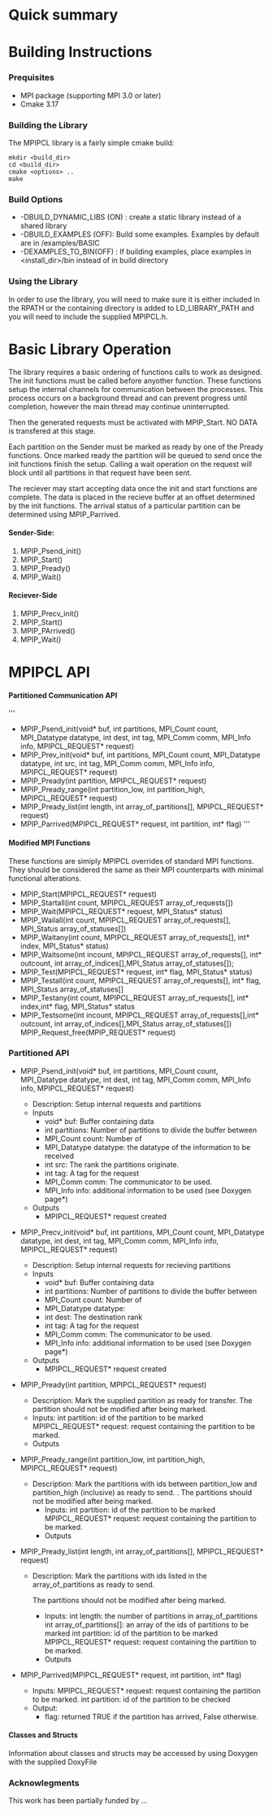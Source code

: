 # Quick summary

# Building Instructions
### Prequisites
- MPI package (supporting MPI 3.0 or later)
- Cmake 3.17

### Building the Library
The MPIPCL library is a fairly simple cmake build:
```
mkdir <build_dir>
cd <build_dir>
cmake <options> ..
make
```

### Build Options
 - -DBUILD_DYNAMIC_LIBS (ON) : create a static library instead of a shared library
 - -DBUILD_EXAMPLES (OFF): Build some examples. Examples by default are in <build>/examples/BASIC
 - -DEXAMPLES_TO_BIN(OFF) : If building examples, place examples in <install_dir>/bin instead of in build directory 

### Using the Library
In order to use the library, you will need to make sure it is either included in the RPATH or the containing directory is added to LD_LIBRARY_PATH
and you will need to include the supplied MPIPCL.h.  

# Basic Library Operation
The library requires a basic ordering of functions calls to work as designed. The init functions must be called before anyother function. These functions setup the internal channels for communication between the processes. This process occurs on a background thread and can prevent progress until completion, however the main thread may continue uninterrupted. 

Then the generated requests must be activated with MPIP_Start. NO DATA is transfered at this stage. 

Each partition on the Sender must be marked as ready by one of the Pready functions. Once marked ready the partition will be queued to send once the init functions finish the setup. Calling a wait operation on the request will block until all partitions in that request have been sent. 

The reciever may start accepting data once the init and start functions are complete. The data is placed in the recieve buffer at an offset determined by the init functions. The arrival status of a particular partition can be determined using MPIP_Parrived. 

####  Sender-Side:
1. MPIP_Psend_init()
2. MPIP_Start()
3. MPIP_Pready()
4. MPIP_Wait()

#### Reciever-Side
1. MPIP_Precv_init()
1. MPIP_Start()
1. MPIP_PArrived()
1. MPIP_Wait()

# MPIPCL API

#### Partitioned Communication API
'''
- MPIP_Psend_init(void* buf, int partitions, MPI_Count count, MPI_Datatype datatype, int dest, int tag, MPI_Comm comm, MPI_Info info, MPIPCL_REQUEST* request)
- MPIP_Prev_init(void* buf, int partitions, MPI_Count count, MPI_Datatype datatype, int src, int tag, MPI_Comm comm, MPI_Info info, MPIPCL_REQUEST* request)
- MPIP_Pready(int partition, MPIPCL_REQUEST* request)
- MPIP_Pready_range(int partition_low, int partition_high, MPIPCL_REQUEST* request)
- MPIP_Pready_list(int length, int array_of_partitions[], MPIPCL_REQUEST* request)
- MPIP_Parrived(MPIPCL_REQUEST* request, int partition, int* flag)
'''

#### Modified MPI Functions 
These functions are simiply MPIPCL overrides of standard MPI functions. They should be considered the same as their MPI counterparts with minimal functional alterations. 
- MPIP_Start(MPIPCL_REQUEST* request)
- MPIP_Startall(int count, MPIPCL_REQUEST array_of_requests[])
- MPIP_Wait(MPIPCL_REQUEST* request, MPI_Status* status)
- MPIP_Wailall(int count, MPIPCL_REQUEST array_of_requests[], MPI_Status array_of_statuses[])
- MPIP_Waitany(int count, MPIPCL_REQUEST array_of_requests[], int* index, MPI_Status* status)
- MPIP_Waitsome(int incount, MPIPCL_REQUEST array_of_requests[], int* outcount, int array_of_indices[],MPI_Status array_of_statuses[]);
- MPIP_Test(MPIPCL_REQUEST* request, int* flag, MPI_Status* status)
- MPIP_Testall(int count, MPIPCL_REQUEST array_of_requests[], int* flag, MPI_Status array_of_statuses[]
- MPIP_Testany(int count, MPIPCL_REQUEST array_of_requests[], int* index,int* flag, MPI_Status* status
- MPIP_Testsome(int incount, MPIPCL_REQUEST array_of_requests[],int* outcount, int array_of_indices[],MPI_Status array_of_statuses[])
MPIP_Request_free(MPIP_REQUEST* request)

### Partitioned API
- MPIP_Psend_init(void* buf, int partitions, MPI_Count count, MPI_Datatype datatype, int dest, int tag, MPI_Comm comm, MPI_Info info, MPIPCL_REQUEST* request)
    - Description: Setup internal requests and partitions
    - Inputs
        - void* buf: Buffer containing data
        - int partitions: Number of partitions to divide the buffer between
        - MPI_Count count: Number of 
        - MPI_Datatype datatype: the datatype of the information to be received
        - int src: The rank the partitions originate. 
        - int tag:  A tag for the request
        - MPI_Comm comm: The communicator to be used. 
        - MPI_Info info: additional information to be used (see Doxygen page*)
    - Outputs
        - MPIPCL_REQUEST* request created

- MPIP_Precv_init(void* buf, int partitions, MPI_Count count, MPI_Datatype datatype, int dest, int tag, MPI_Comm comm, MPI_Info info, MPIPCL_REQUEST* request)
    - Description: Setup internal requests for recieving partitions 
    - Inputs
        - void* buf: Buffer containing data
        - int partitions: Number of partitions to divide the buffer between
        - MPI_Count count: Number of 
        - MPI_Datatype datatype:  
        - int dest: The destination rank
        - int tag:  A tag for the request
        - MPI_Comm comm: The communicator to be used. 
        - MPI_Info info: additional information to be used (see Doxygen page*)
    - Outputs
        - MPIPCL_REQUEST* request created 


- MPIP_Pready(int partition, MPIPCL_REQUEST* request)
    - Description: Mark the supplied partition as ready for transfer. 
    The partition should not be modified after being marked. 
    - Inputs: 
        int partition: id of the partition to be marked
        MPIPCL_REQUEST* request: request containing the partition to be marked.        
    - Outputs

- MPIP_Pready_range(int partition_low, int partition_high, MPIPCL_REQUEST* request)
  - Description: Mark the partitions with ids between partition_low and partition_high (inclusive) as ready to send. . 
    The partitions should not be modified after being marked. 
    - Inputs: 
        int partition: id of the partition to be marked
        MPIPCL_REQUEST* request: request containing the partition to be marked.        
    - Outputs


- MPIP_Pready_list(int length, int array_of_partitions[], MPIPCL_REQUEST* request)
  - Description: Mark the partitions with ids listed in the array_of_partitions as ready to send.

    The partitions should not be modified after being marked. 
    - Inputs: 
        int length: the number of partitions in array_of_partitions
        int array_of_partitions[]: an array of the ids of partitions to be marked
        int partition: id of the partition to be marked
        MPIPCL_REQUEST* request: request containing the partition to be marked.        
    - Outputs


- MPIP_Parrived(MPIPCL_REQUEST* request, int partition, int* flag)
    
    - Inputs: 
        MPIPCL_REQUEST* request: request containing the partition to be marked.
        int partition: id of the partition to be checked
    - Output:
        - flag: returned TRUE if the partition has arrived, False otherwise. 

#### Classes and Structs
Information about classes and structs may be accessed by using Doxygen with the supplied DoxyFile


### Acknowlegments
This work has been partially funded by ...